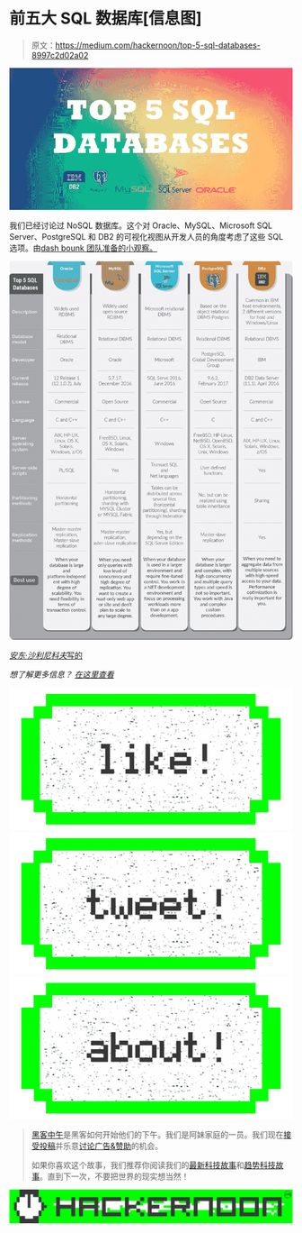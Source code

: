 # 前五大 SQL 数据库[信息图]

> 原文：<https://medium.com/hackernoon/top-5-sql-databases-8997c2d02a02>

![](img/65f7cfaf25f2e97d17bddda0769130f6.png)

我们已经讨论过 NoSQL 数据库。这个对 Oracle、MySQL、Microsoft SQL Server、PostgreSQL 和 DB2 的可视化视图从开发人员的角度考虑了这些 SQL 选项。由[dash bounk 团队准备的小观察。](https://dashbouquet.com/)

![](img/1df72a84e2378f5c0e4f6b42c0075858.png)

[*安东·沙利尼科夫*写的](https://www.linkedin.com/in/anton-shaleynikov-45812a1/)

*想了解更多信息？* [*在这里查看*](https://dashbouquet.com/blog)

[![](img/50ef4044ecd4e250b5d50f368b775d38.png)](http://bit.ly/HackernoonFB)[![](img/979d9a46439d5aebbdcdca574e21dc81.png)](https://goo.gl/k7XYbx)[![](img/2930ba6bd2c12218fdbbf7e02c8746ff.png)](https://goo.gl/4ofytp)

> [黑客中午](http://bit.ly/Hackernoon)是黑客如何开始他们的下午。我们是阿妹家庭的一员。我们现在[接受投稿](http://bit.ly/hackernoonsubmission)并乐意[讨论广告&赞助](mailto:partners@amipublications.com)的机会。
> 
> 如果你喜欢这个故事，我们推荐你阅读我们的[最新科技故事](http://bit.ly/hackernoonlatestt)和[趋势科技故事](https://hackernoon.com/trending)。直到下一次，不要把世界的现实想当然！

![](img/be0ca55ba73a573dce11effb2ee80d56.png)